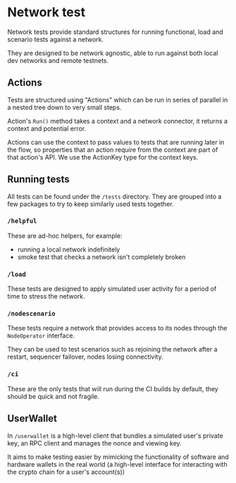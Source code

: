 # Network test
Network tests provide standard structures for running functional, load and scenario tests against a network.

They are designed to be network agnostic, able to run against both local dev networks and remote testnets.

## Actions
Tests are structured using "Actions" which can be run in series of parallel in a nested tree down to very small steps.

Action's `Run()` method takes a context and a network connector, it returns a context and potential error.

Actions can use the context to pass values to tests that are running later in the flow, so properties that an action require 
from the context are part of that action's API. We use the ActionKey type for the context keys.

## Running tests
All tests can be found under the `/tests` directory. They are grouped into a few packages to try to keep similarly used 
tests together.

### `/helpful`
These are ad-hoc helpers, for example:

- running a local network indefinitely
- smoke test that checks a network isn't completely broken

### `/load`
These tests are designed to apply simulated user activity for a period of time to stress the network.

### `/nodescenario`
These tests require a network that provides access to its nodes through the `NodeOperator` interface.

They can be used to test scenarios such as rejoining the network after a restart, sequencer failover, nodes losing connectivity.

### `/ci`
These are the only tests that will run during the CI builds by default, they should be quick and not fragile.

## UserWallet
In `/userwallet` is a high-level client that bundles a simulated user's private key, an RPC client and manages the nonce and viewing key.

It aims to make testing easier by mimicking the functionality of software and hardware wallets in the real world (a high-level 
interface for interacting with the crypto chain for a user's account(s))